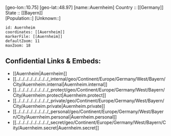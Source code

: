 ﻿---
location: [48.97,10.75] 
mapzoom: [7,12] 
mapmarker: city 
type: City
tags:
- geo/City


SpocWebEntityId: 28926
isDeleted: false
confidential: public

---
[geo-lon::10.75] 
[geo-lat::48.97] 
[name::Auernheim] 
Country :: [[Germany]]  
State :: [[Bayern]]  
[Population::] 
[Unknown::] 


```leaflet
id: Auernheim
coordinates: [[Auernheim]] 
markerFile: [[Auernheim]] 
defaultZoom: 11 
maxZoom: 18
```


## Confidential Links & Embeds: 
- [[Auernheim|Auernheim]]  
- [[../../../../../../../../_internal/geo/Continent/Europe/Germany/West/Bayern/City/Auernheim.internal|Auernheim.internal]] 
- [[../../../../../../../../_protect/geo/Continent/Europe/Germany/West/Bayern/City/Auernheim.protect|Auernheim.protect]] 
- [[../../../../../../../../_private/geo/Continent/Europe/Germany/West/Bayern/City/Auernheim.private|Auernheim.private]] 
- [[../../../../../../../../_personal/geo/Continent/Europe/Germany/West/Bayern/City/Auernheim.personal|Auernheim.personal]] 
- [[../../../../../../../../_secret/geo/Continent/Europe/Germany/West/Bayern/City/Auernheim.secret|Auernheim.secret]] 
